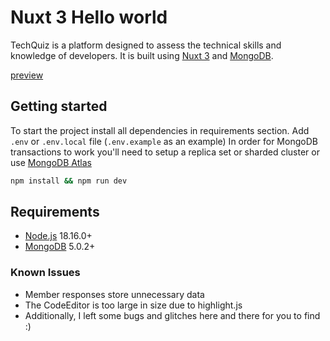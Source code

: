 # Nuxt 3 Hello world

TechQuiz is a platform designed to assess the technical skills and knowledge of developers.
It is built using [Nuxt 3][nuxt] and [MongoDB][mongo].

[preview](https://github.com/dev5c32373043/techquiz/assets/13788002/182641ac-e0bf-4dcf-a7b6-36b0c4976a56)


## Getting started

To start the project install all dependencies in requirements section.
Add `.env` or `.env.local` file (`.env.example` as an example)
In order for MongoDB transactions to work you'll need to setup a replica set or sharded cluster or use [MongoDB Atlas](https://www.mongodb.com/atlas)

```bash
npm install && npm run dev
```

## Requirements

- [Node.js][node] 18.16.0+
- [MongoDB][mongo] 5.0.2+

[node]: https://nodejs.org/
[nuxt]: https://nuxt.com/
[mongo]: https://www.mongodb.com/

### Known Issues

- Member responses store unnecessary data
- The CodeEditor is too large in size due to highlight.js
- Additionally, I left some bugs and glitches here and there for you to find :)
